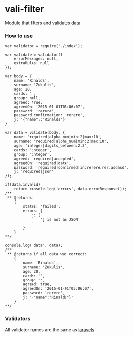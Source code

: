 # vali-filter

Module that filters and validates data

### How to use

    var validator = require('./index');
    
    var validate = validator({
    	errorMessages: null,
    	extraRules: null
    });
    
    var body = {
    	name: 'Rinalds',
    	surname: 'Zukulis',
    	age: 20,
    	cards: '',
    	group: null,
    	agreed: true,
    	agreedOn: '2015-01-01T05:06:07',
    	password: 'rerere',
    	password_confirmation: 'rerere',
    	j: '{"name";:"Rinalds"}'
    }
    
    var data = validate(body, {
    	name: 'required|alpha_num|min:2|max:10',
    	surname: 'required|alpha_num|min:2|max:10',
    	age: 'integer|digits_between:2,3',
    	cards: 'integer',
    	group: 'integer',
    	agreed: 'required|accepted',
    	agreedOn: 'required|date',
    	password: 'required|confirmed|in:rerere,rer,asdasd',
    	j: 'required|json'
    });
    
    if(data.invalid)
    	return console.log('errors', data.errorResponse());
    /**
     ** @returns:
        {
            status: 'failed',
            errors: {
                j: [
                    'j is not an JSON'
                ]
            }
        }
    **/
    
    console.log('data', data);
    /**
     ** @returns if all data was correct:
        {
            name: 'Rinalds',
            surname: 'Zukulis',
            age: 20,
            cards: '',
            group: '',
            agreed: true,
            agreedOn: '2015-01-01T05:06:07',
            password: 'rerere',
            j: '{"name":"Rinalds"}'
        }
    **/

### Validators
All validator names are the same as [laravels](http://laravel.com/docs/5.1/validation)
